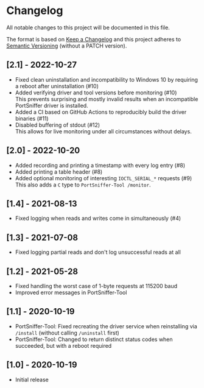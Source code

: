 # Changelog
All notable changes to this project will be documented in this file.

The format is based on [Keep a Changelog](http://keepachangelog.com/en/1.0.0/)
and this project adheres to [Semantic Versioning](https://semver.org/spec/v2.0.0.html) (without a PATCH version).


## [2.1] - 2022-10-27
- Fixed clean uninstallation and incompatibility to Windows 10 by requiring a reboot after uninstallation (#10)
- Added verifying driver and tool versions before monitoring (#10)  
  This prevents surprising and mostly invalid results when an incompatible PortSniffer driver is installed.
- Added a CI based on GitHub Actions to reproducibly build the driver binaries (#11)
- Disabled buffering of stdout (#12)  
  This allows for live monitoring under all circumstances without delays.

## [2.0] - 2022-10-20
- Added recording and printing a timestamp with every log entry (#8)
- Added printing a table header (#8)
- Added optional monitoring of interesting `IOCTL_SERIAL_*` requests (#9)  
  This also adds a `C` type to `PortSniffer-Tool /monitor`.

## [1.4] - 2021-08-13
- Fixed logging when reads and writes come in simultaneously (#4)

## [1.3] - 2021-07-08
- Fixed logging partial reads and don't log unsuccessful reads at all

## [1.2] - 2021-05-28
- Fixed handling the worst case of 1-byte requests at 115200 baud
- Improved error messages in PortSniffer-Tool

## [1.1] - 2020-10-19
- PortSniffer-Tool: Fixed recreating the driver service when reinstalling via `/install` (without calling `/uninstall` first)
- PortSniffer-Tool: Changed to return distinct status codes when succeeded, but with a reboot required

## [1.0] - 2020-10-19
- Initial release
